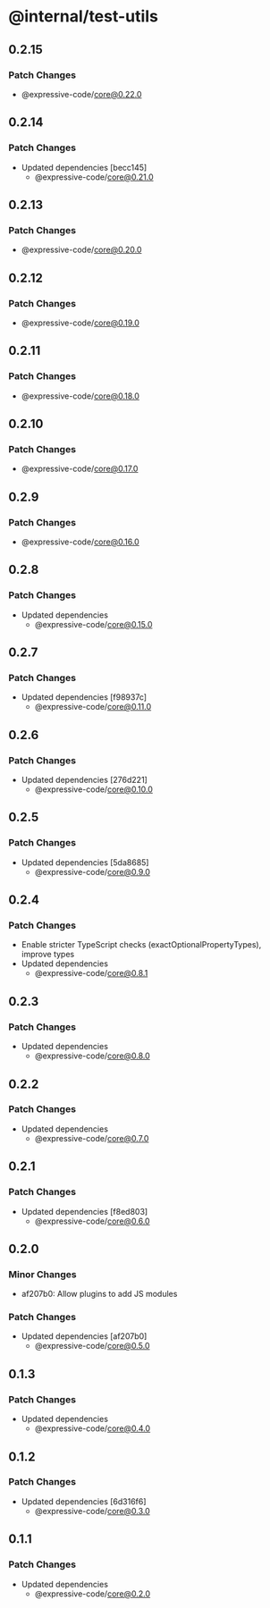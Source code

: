 # @internal/test-utils

## 0.2.15

### Patch Changes

- @expressive-code/core@0.22.0

## 0.2.14

### Patch Changes

- Updated dependencies [becc145]
  - @expressive-code/core@0.21.0

## 0.2.13

### Patch Changes

- @expressive-code/core@0.20.0

## 0.2.12

### Patch Changes

- @expressive-code/core@0.19.0

## 0.2.11

### Patch Changes

- @expressive-code/core@0.18.0

## 0.2.10

### Patch Changes

- @expressive-code/core@0.17.0

## 0.2.9

### Patch Changes

- @expressive-code/core@0.16.0

## 0.2.8

### Patch Changes

- Updated dependencies
  - @expressive-code/core@0.15.0

## 0.2.7

### Patch Changes

- Updated dependencies [f98937c]
  - @expressive-code/core@0.11.0

## 0.2.6

### Patch Changes

- Updated dependencies [276d221]
  - @expressive-code/core@0.10.0

## 0.2.5

### Patch Changes

- Updated dependencies [5da8685]
  - @expressive-code/core@0.9.0

## 0.2.4

### Patch Changes

- Enable stricter TypeScript checks (exactOptionalPropertyTypes), improve types
- Updated dependencies
  - @expressive-code/core@0.8.1

## 0.2.3

### Patch Changes

- Updated dependencies
  - @expressive-code/core@0.8.0

## 0.2.2

### Patch Changes

- Updated dependencies
  - @expressive-code/core@0.7.0

## 0.2.1

### Patch Changes

- Updated dependencies [f8ed803]
  - @expressive-code/core@0.6.0

## 0.2.0

### Minor Changes

- af207b0: Allow plugins to add JS modules

### Patch Changes

- Updated dependencies [af207b0]
  - @expressive-code/core@0.5.0

## 0.1.3

### Patch Changes

- Updated dependencies
  - @expressive-code/core@0.4.0

## 0.1.2

### Patch Changes

- Updated dependencies [6d316f6]
  - @expressive-code/core@0.3.0

## 0.1.1

### Patch Changes

- Updated dependencies
  - @expressive-code/core@0.2.0

